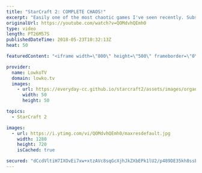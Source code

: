 ```yaml
---
title: "StarCraft 2: COMPLETE CHAOS!"
excerpt: "Easily one of the most chaotic games I've seen recently. Subscribe for more videos: http://lowko.tv/youtube Rogue vs Neeb: https://goo.gl/d2ZmY8  Redshift LE is a very interesting map. Not a map I personally enjoy playing on, but it's very exciting to watch progamers face off on this map. Dark vs Rogue"
originalUrl: https://youtube.com/watch?v=QOMdvhQEmh0
type: video
length: PT26M57S
publishedDateTime: 2018-05-23T10:32:13Z
heat: 50

featuredContent: "<iframe width=\"800\" height=\"500\" frameborder=\"0\" src=\"https://www.youtube.com/embed/QOMdvhQEmh0\" allow=\"accelerometer; autoplay; encrypted-media; gyroscope; picture-in-picture\" allowfullscreen></iframe>"

provider:
  name: LowkoTV
  domain: lowko.tv
  images:
    - url: https://everyday-cc.github.io/starcraft2/assets/images/organizations/lowko.tv-50x50.jpg
      width: 50
      height: 50

topics:
  - StarCraft 2

images:
  - url: https://i.ytimg.com/vi/QOMdvhQEmh0/maxresdefault.jpg
    width: 1280
    height: 720
    isCached: true

secured: "dCcdVltiH7IXOvEi7xw+xtzAVc8sqGcXjhJkZXbEPk1lU2/p489DE35kh8ssE/Og96hK2MjBGz1b4Wof+nAJ7jyD8X015tDtoTfoFsnmY0+SHlTKcZHRDsoqLjVBYCHJ7cT0J9wqsbzv5/wC1K+9J4KAIYRTTKcShY17tnPFDQjP1tQ4H3IlanBtT/ecsVODJ5MlWpDAGcSp6QExpaE8xpT4OF0HKJFcz0fm/uCSzO6ZRkPm1fezVHR+WdEBHRzMROvLXgRKUP0iph8E9KN/acSJVa/omR3TyS4MojPKLjUz00fTcLmJsrRV+m+HXKcPxZ7eW5AEkOf3rJW9wfYJSmrr0dQgKOqXLFTgQMAaznzRJT+QVJ3Q7He8bpslCVCdAi+cw9zsQdwfwTOkcCi2QtxlqhBRPDKeqzKjierq/sk=;SsqC5fxy3GF3GCPe6X1mWg=="
---
```


